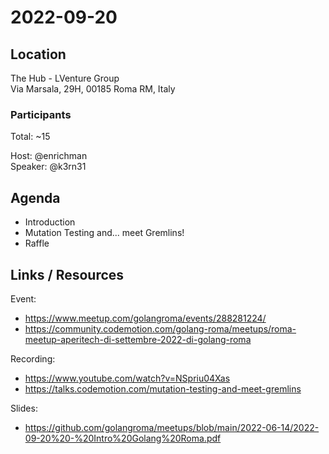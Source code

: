 # 2022-09-20

## Location

The Hub - LVenture Group  
Via Marsala, 29H, 00185 Roma RM, Italy

### Participants

Total: ~15

Host: @enrichman  
Speaker: @k3rn31


## Agenda
- Introduction
- Mutation Testing and... meet Gremlins!
- Raffle

## Links / Resources

Event:
- https://www.meetup.com/golangroma/events/288281224/
- https://community.codemotion.com/golang-roma/meetups/roma-meetup-aperitech-di-settembre-2022-di-golang-roma

Recording:
- https://www.youtube.com/watch?v=NSpriu04Xas
- https://talks.codemotion.com/mutation-testing-and-meet-gremlins

Slides:
- https://github.com/golangroma/meetups/blob/main/2022-06-14/2022-09-20%20-%20Intro%20Golang%20Roma.pdf

